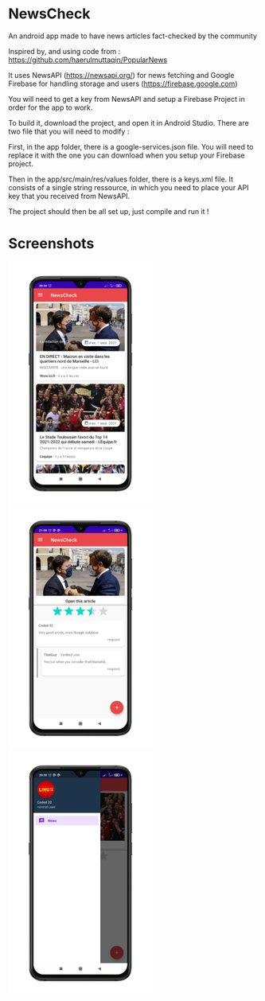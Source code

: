 # NewsCheck
An android app made to have news articles fact-checked by the community

Inspired by, and using code from : https://github.com/haerulmuttaqin/PopularNews

It uses NewsAPI (https://newsapi.org/) for news fetching and Google Firebase for handling storage and users (https://firebase.google.com)

You will need to get a key from NewsAPI and setup a Firebase Project in order for the app to work.

To build it, download the project, and open it in Android Studio.
There are two file that you will need to modify :

First, in the app folder, there is a google-services.json file.
You will need to replace it with the one you can download when you setup your Firebase project.

Then in the app/src/main/res/values folder, there is a keys.xml file.
It consists of a single string ressource, in which you need to place your API key that you received from NewsAPI.

The project should then be all set up, just compile and run it !

# Screenshots

<img src="https://github.com/BabdCatha/NewsCheck/blob/main/docs/images/Home.png" width="290"> <img src="https://github.com/BabdCatha/NewsCheck/blob/main/docs/images/Article_stars.png" width="290"> <img src="https://github.com/BabdCatha/NewsCheck/blob/main/docs/images/User.png" width="290">
